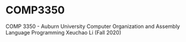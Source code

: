 # COMP3350
COMP 3350 - Auburn University Computer Organization and Assembly Language Programming
Xeuchao Li (Fall 2020)
